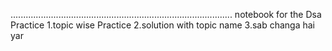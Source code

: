 ........................................................................................
notebook for the Dsa Practice
1.topic wise Practice
2.solution with topic name
3.sab changa hai yar
